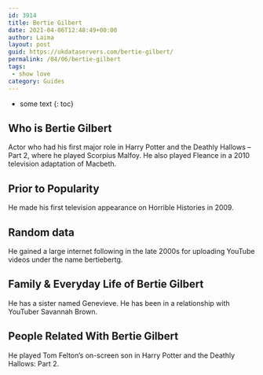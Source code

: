 ```yaml
---
id: 3914
title: Bertie Gilbert
date: 2021-04-06T12:48:49+00:00
author: Laima
layout: post
guid: https://ukdataservers.com/bertie-gilbert/
permalink: /04/06/bertie-gilbert
tags:
 - show love
category: Guides
---
```


* some text
{: toc}


## Who is Bertie Gilbert
                  
                  
                  
Actor who had his first major role in Harry Potter and the Deathly Hallows &#8211; Part 2, where he played Scorpius Malfoy. He also played Fleance in a 2010 television adaptation of Macbeth.
                  
              
            
              
            
                
                
                
## Prior to Popularity
                  
                  
                  
He made his first television appearance on Horrible Histories in 2009.
                  
              
            
              
            
                
                
                
## Random data
                  
                  
                  
He gained a large internet following in the late 2000s for uploading YouTube videos under the name bertiebertg.
                  
              
            
              
            
                
                
                
## Family & Everyday Life of Bertie Gilbert
                  
                  
                  
He has a sister named Genevieve. He has been in a relationship with YouTuber Savannah Brown.
                  
              
            
              
            
                
                
                
## People Related With Bertie Gilbert
                  
                  
                  
He played Tom Felton&#8217;s on-screen son in Harry Potter and the Deathly Hallows: Part 2.
                  
              
            
              
            
                
              
            
              
              
            
            
              
            
          
          
          